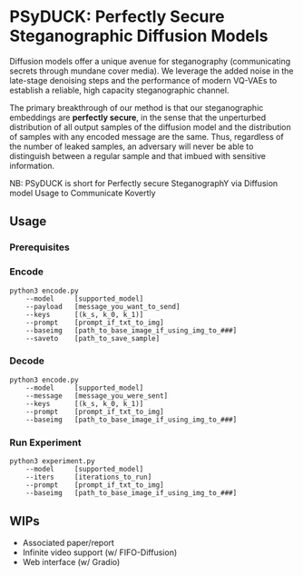 # PSyDUCK: Perfectly Secure Steganographic Diffusion Models

Diffusion models offer a unique avenue for steganography (communicating secrets through mundane cover media).
We leverage the added noise in the late-stage denoising steps and the performance of modern VQ-VAEs to establish a reliable, high capacity steganographic channel.

The primary breakthrough of our method is that our steganographic embeddings are **perfectly secure**, in the sense that the unperturbed distribution of all output samples of the diffusion model and the distribution of samples with any encoded message are the same.
Thus, regardless of the number of leaked samples, an adversary will never be able to distinguish between a regular sample and that imbued with sensitive information.

NB: PSyDUCK is short for Perfectly secure SteganographY via Diffusion model Usage to Communicate Kovertly

## Usage

### Prerequisites


### Encode
```
python3 encode.py 
    --model     [supported_model] 
    --payload   [message_you_want_to_send]
    --keys      [(k_s, k_0, k_1)]
    --prompt    [prompt_if_txt_to_img]
    --baseimg   [path_to_base_image_if_using_img_to_###]
    --saveto    [path_to_save_sample]
```

### Decode
```
python3 encode.py 
    --model     [supported_model] 
    --message   [message_you_were_sent]
    --keys      [(k_s, k_0, k_1)]
    --prompt    [prompt_if_txt_to_img]
    --baseimg   [path_to_base_image_if_using_img_to_###]

```

### Run Experiment
```
python3 experiment.py
    --model     [supported_model] 
    --iters     [iterations_to_run]
    --prompt    [prompt_if_txt_to_img]
    --baseimg   [path_to_base_image_if_using_img_to_###]
```

## WIPs
- Associated paper/report
- Infinite video support (w/ FIFO-Diffusion)
- Web interface (w/ Gradio)